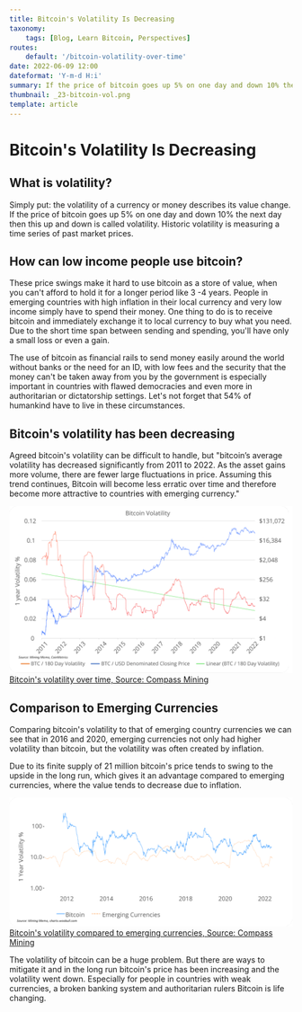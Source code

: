 ```yaml
---
title: Bitcoin's Volatility Is Decreasing
taxonomy:
    tags: [Blog, Learn Bitcoin, Perspectives]
routes:
    default: '/bitcoin-volatility-over-time'
date: 2022-06-09 12:00
dateformat: 'Y-m-d H:i'
summary: If the price of bitcoin goes up 5% on one day and down 10% the next day then this up and down is called volatility.
thumbnail: _23-bitcoin-vol.png
template: article
---
```


# Bitcoin's Volatility Is Decreasing
## What is volatility?

Simply put: the volatility of a currency or money describes its value change. If the price of bitcoin goes up 5% on one day and down 10% the next day then this up and down is called volatility. Historic volatility is measuring a time series of past market prices.

## How can low income people use bitcoin?
These price swings make it hard to use bitcoin as a store of value, when you can't afford to hold it for a longer period like 3 -4 years. People in emerging countries with high inflation in their local currency and very low income simply have to spend their money. One thing to do is to receive bitcoin and immediately exchange it to local currency to buy what you need. Due to the short time span between sending and spending, you'll have only a small loss or even a gain. 

The use of bitcoin as financial rails to send money easily around the world without banks or the need for an ID, with low fees and the security that the money can't be taken away from you by the government is especially important in countries with flawed democracies and even more in authoritarian or dictatorship settings. Let's not forget that 54% of humankind have to live in these circumstances.

## Bitcoin's volatility has been decreasing
Agreed bitcoin's volatility can be difficult to handle, but "bitcoin’s average volatility has decreased significantly from 2011 to 2022. As the asset gains more volume, there are fewer large fluctuations in price. Assuming this trend continues, Bitcoin will become less erratic over time and therefore become more attractive to countries with emerging currency."

![](_23-bitcoin-vol.png)
[Bitcoin's volatility over time, Source: Compass Mining](https://compassmining.io/education/comparing-bitcoins-volatility-to-that-of-other-assets/)


## Comparison to Emerging Currencies

Comparing bitcoin's volatility to that of emerging country currencies we can see that in 2016 and 2020, emerging currencies not only had higher volatility than bitcoin, but the volatility was often created by inflation.

Due to its finite supply of 21 million bitcoin's price tends to swing to the upside in the long run, which gives it an advantage compared to emerging currencies, where the value tends to decrease due to inflation.

![](_23-ecs-btc-vol.png)
[Bitcoin's volatility compared to emerging currencies, Source: Compass Mining](https://compassmining.io/education/comparing-bitcoins-volatility-to-that-of-other-assets/)

The volatility of bitcoin can be a huge problem. But there are ways to mitigate it and in the long run bitcoin's price has been increasing and the volatility went down. Especially for people in countries with weak currencies, a broken banking system and authoritarian rulers Bitcoin is life changing.
